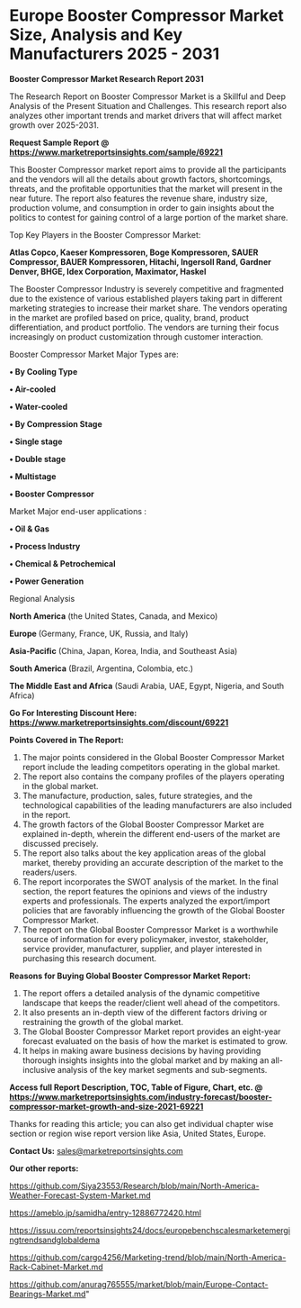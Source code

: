 # Europe Booster Compressor Market Size, Analysis and Key Manufacturers 2025 - 2031

<strong>Booster Compressor Market Research Report 2031</strong>

The Research Report on Booster Compressor Market is a Skillful and Deep Analysis of the Present Situation and Challenges. This research report also analyzes other important trends and market drivers that will affect market growth over 2025-2031.

<strong>Request Sample Report @ <a href=https://www.marketreportsinsights.com/sample/69221>https://www.marketreportsinsights.com/sample/69221</a></strong>

This Booster Compressor market report aims to provide all the participants and the vendors will all the details about growth factors, shortcomings, threats, and the profitable opportunities that the market will present in the near future. The report also features the revenue share, industry size, production volume, and consumption in order to gain insights about the politics to contest for gaining control of a large portion of the market share.

Top Key Players in the Booster Compressor Market:

<strong>Atlas Copco, Kaeser Kompressoren, Boge Kompressoren, SAUER Compressor, BAUER Kompressoren, Hitachi, Ingersoll Rand, Gardner Denver, BHGE, Idex Corporation, Maximator, Haskel</strong>

The Booster Compressor Industry is severely competitive and fragmented due to the existence of various established players taking part in different marketing strategies to increase their market share. The vendors operating in the market are profiled based on price, quality, brand, product differentiation, and product portfolio. The vendors are turning their focus increasingly on product customization through customer interaction.

Booster Compressor Market Major Types are:

<strong>• By Cooling Type

• Air-cooled

• Water-cooled

• By Compression Stage

• Single stage

• Double stage

• Multistage

• Booster Compressor</strong>

Market Major end-user applications :

<strong>• Oil & Gas

• Process Industry

• Chemical & Petrochemical

• Power Generation</strong>

Regional Analysis

</u><strong><b>North America</b></strong> (the United States, Canada, and Mexico)

<strong><b>Europe </b></strong>(Germany, France, UK, Russia, and Italy)

<strong><b>Asia-Pacific</b></strong> (China, Japan, Korea, India, and Southeast Asia)

<strong><b>South America</b></strong> (Brazil, Argentina, Colombia, etc.)

<strong><b>The Middle East and Africa</b></strong> (Saudi Arabia, UAE, Egypt, Nigeria, and South Africa)

<strong>Go For Interesting Discount Here: <a href=https://www.marketreportsinsights.com/discount/69221>https://www.marketreportsinsights.com/discount/69221</a></strong>

<strong>Points Covered in The Report:</strong>
<ol>
  <li>The major points considered in the Global Booster Compressor Market report include the leading competitors operating in the global market.</li>
  <li>The report also contains the company profiles of the players operating in the global market.</li>
  <li>The manufacture, production, sales, future strategies, and the technological capabilities of the leading manufacturers are also included in the report.</li>
  <li>The growth factors of the Global Booster Compressor Market are explained in-depth, wherein the different end-users of the market are discussed precisely.</li>
  <li>The report also talks about the key application areas of the global market, thereby providing an accurate description of the market to the readers/users.</li>
  <li>The report incorporates the SWOT analysis of the market. In the final section, the report features the opinions and views of the industry experts and professionals. The experts analyzed the export/import policies that are favorably influencing the growth of the Global Booster Compressor Market.</li>
  <li>The report on the Global Booster Compressor Market is a worthwhile source of information for every policymaker, investor, stakeholder, service provider, manufacturer, supplier, and player interested in purchasing this research document.</li>
</ol>
<strong>Reasons for Buying Global Booster Compressor Market Report:</strong>

<ol>
  <li>The report offers a detailed analysis of the dynamic competitive landscape that keeps the reader/client well ahead of the competitors.</li>
  <li>It also presents an in-depth view of the different factors driving or restraining the growth of the global market.</li>
  <li>The Global Booster Compressor Market report provides an eight-year forecast evaluated on the basis of how the market is estimated to grow.</li>
  <li>It helps in making aware business decisions by having providing thorough insights insights into the global market and by making an all-inclusive analysis of the key market segments and sub-segments.</li>
</ol>
<strong>Access full Report Description, TOC, Table of Figure, Chart, etc. @ <a href=https://www.marketreportsinsights.com/industry-forecast/booster-compressor-market-growth-and-size-2021-69221>https://www.marketreportsinsights.com/industry-forecast/booster-compressor-market-growth-and-size-2021-69221</a></strong>


Thanks for reading this article; you can also get individual chapter wise section or region wise report version like Asia, United States, Europe.

<strong>Contact Us:</strong>
sales@marketreportsinsights.com

<strong>Our other reports:</strong>

<a href=https://github.com/Siya23553/Research/blob/main/North-America-Weather-Forecast-System-Market.md>https://github.com/Siya23553/Research/blob/main/North-America-Weather-Forecast-System-Market.md</a>

<a href=https://ameblo.jp/samidha/entry-12886772420.html>https://ameblo.jp/samidha/entry-12886772420.html</a>

<a href=https://issuu.com/reportsinsights24/docs/europebenchscalesmarketemergingtrendsandglobaldema>https://issuu.com/reportsinsights24/docs/europebenchscalesmarketemergingtrendsandglobaldema</a>

<a href=https://github.com/cargo4256/Marketing-trend/blob/main/North-America-Rack-Cabinet-Market.md>https://github.com/cargo4256/Marketing-trend/blob/main/North-America-Rack-Cabinet-Market.md</a>

<a href=https://github.com/anurag765555/market/blob/main/Europe-Contact-Bearings-Market.md>https://github.com/anurag765555/market/blob/main/Europe-Contact-Bearings-Market.md</a>"
